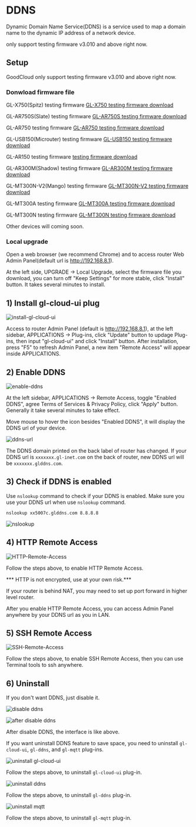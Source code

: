 # DDNS

Dynamic Domain Name Service(DDNS) is a service used to map a domain name to the dynamic IP address of a network device.

only support testing firmware v3.010 and above right now. 

## Setup

GoodCloud only support testing firmware v3.010 and above right now. 

### Donwload firmware file

GL-X750(Spitz) testing firmware <a href="https://dl.gl-inet.com/firmware/x750/testing/" target="_blank">GL-X750 testing firmware download</a>

GL-AR750S(Slate) testing firmware <a href="https://dl.gl-inet.com/firmware/ar750s/testing/" target="_blank">GL-AR750S testing firmware download</a>

GL-AR750 testing firmware <a href="https://dl.gl-inet.com/firmware/ar750/testing/" target="_blank">GL-AR750 testing firmware download</a>

GL-USB150(Microuter) testing firmware <a href="https://dl.gl-inet.com/firmware/usb150/testing/" target="_blank">GL-USB150 testing firmware download</a>

GL-AR150 testing firmware <a href="https://dl.gl-inet.com/firmware/ar150/testing/" target="_blank"> testing firmware download</a>

GL-AR300M(Shadow) testing firmware <a href="https://dl.gl-inet.com/firmware/ar300m/testing/" target="_blank">GL-AR300M testing firmware download</a>

GL-MT300N-V2(Mango) testing firmware <a href="https://dl.gl-inet.com/firmware/mt300n-v2/testing/" target="_blank">GL-MT300N-V2 testing firmware download</a>

GL-MT300A testing firmware <a href="https://dl.gl-inet.com/firmware/mt300a/testing/" target="_blank">GL-MT300A testing firmware download</a>

GL-MT300N testing firmware <a href="https://dl.gl-inet.com/firmware/mt300n/testing/" target="_blank">GL-MT300N testing firmware download</a>

Other devices will coming soon.

### Local upgrade

Open a web browser (we recommend Chrome) and to access router Web Admin Panel(default url is <a href="http://192.168.8.1" target="_blank">http://192.168.8.1</a>).

At the left side, UPGRADE -> Local Upgrade, select the firmware file you download, you can turn off "Keep Settings" for more stable, click "Install" button. It takes several minutes to install.

## 1) Install gl-cloud-ui plug

![install-gl-cloud-ui](https://static.gl-inet.com/docs/en/3/app/ddns/install-gl-cloud-ui.png)

Access to router Admin Panel (default is <a href="http://192.168.8.1" target="_blank">http://192.168.8.1</a>), at the left sidebar, APPLICATIONS -> Plug-ins,
click "Update" button to updage Plug-ins, then input "gl-cloud-ui" and click "Install" button. After installation, press "F5" to refresh Admin Panel, a new item "Remote Access" will appear inside APPLICATIONS.

## 2) Enable DDNS 

![enable-ddns](https://static.gl-inet.com/docs/en/3/app/ddns/enable-ddns.png)

At the left sidebar, APPLICATIONS -> Remote Access, toggle "Enabled DDNS", agree Terms of Services & Privacy Policy, click "Apply" button.
Generally it take several minutes to take effect.

Move mouse to hover the icon besides "Enabled DDNS", it will display the DDNS url of your device.

![ddns-url](https://static.gl-inet.com/docs/en/3/app/ddns/ddns-url.png)

The DDNS domain printed on the back label of router has changed. If your DDNS url is `xxxxxxx.gl-inet.com` on the back of router, new DDNS url will be `xxxxxxx.glddns.com`. 

## 3) Check if DDNS is enabled

Use `nslookup` command to check if your DDNS is enabled. Make sure you use your DDNS url when use `nslookup` command.

`nslookup xx5007c.glddns.com 8.8.8.8`

![nslookup](https://static.gl-inet.com/docs/en/3/app/ddns/nslookup.png)

## 4) HTTP Remote Access

![HTTP-Remote-Access](https://static.gl-inet.com/docs/en/3/app/ddns/HTTP-Remote-Access.png)

Follow the steps above, to enable HTTP Remote Access. 

*** HTTP is not encrypted, use at your own risk.***

If your router is behind NAT, you may need to set up port forward in higher level router. 

After you enable HTTP Remote Access, you can access Admin Panel anywhere by your DDNS url as you in LAN.

## 5) SSH Remote Access

![SSH-Remote-Access](https://static.gl-inet.com/docs/en/3/app/ddns/SSH-Remote-Access.png)

Follow the steps above, to enable SSH Remote Access, then you can use Terminal tools to ssh anywhere. 

## 6) Uninstall

If you don't want DDNS, just disable it.

![disable ddns](https://static.gl-inet.com/docs/en/3/app/ddns/disable-ddns.png)

![after disable ddns](https://static.gl-inet.com/docs/en/3/app/ddns/after-disable-ddns.png)

After disable DDNS, the interface is like above.

If you want uninstall DDNS feature to save space, you need to uninstall `gl-cloud-ui`, `gl-ddns`, and `gl-mqtt` plug-ins.

![uninstall gl-cloud-ui](https://static.gl-inet.com/docs/en/3/app/ddns/uninstall-gl-cloud-ui.png)

Follow the steps above, to uninstall `gl-cloud-ui` plug-in.

![uninstall ddns](https://static.gl-inet.com/docs/en/3/app/ddns/uninstall-gl-ddns.png)

Follow the steps above, to uninstall `gl-ddns` plug-in.

![uninstall mqtt](https://static.gl-inet.com/docs/en/3/app/ddns/uninstall-gl-mqtt.png)

Follow the steps above, to uninstall `gl-mqtt` plug-in.
